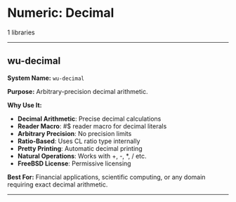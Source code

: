 # Numeric: Decimal

1 libraries

---

## wu-decimal

**System Name:** `wu-decimal`

**Purpose:** Arbitrary-precision decimal arithmetic.

**Why Use It:**
- **Decimal Arithmetic**: Precise decimal calculations
- **Reader Macro**: #$ reader macro for decimal literals
- **Arbitrary Precision**: No precision limits
- **Ratio-Based**: Uses CL ratio type internally
- **Pretty Printing**: Automatic decimal printing
- **Natural Operations**: Works with +, -, *, / etc.
- **FreeBSD License**: Permissive licensing

**Best For:** Financial applications, scientific computing, or any domain requiring exact decimal arithmetic.

---


